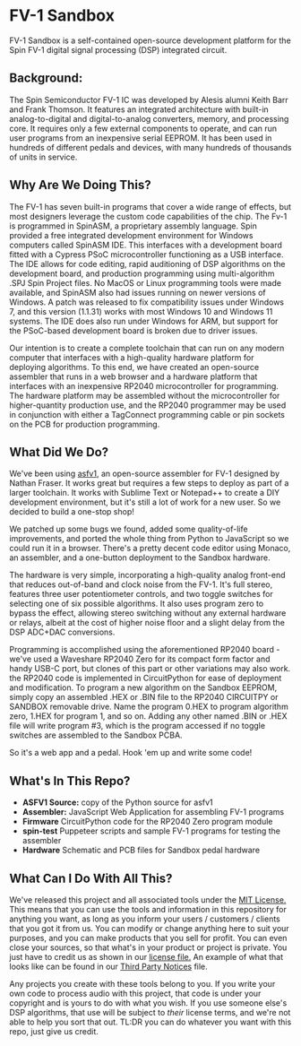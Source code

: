 # FV-1 Sandbox
FV-1 Sandbox is a self-contained open-source development platform for the Spin FV-1 digital signal processing (DSP) integrated circuit.  

## Background:
The Spin Semiconductor FV-1 IC was developed by Alesis alumni Keith Barr and Frank Thomson.  It features an integrated architecture with built-in analog-to-digital and digital-to-analog converters, memory, and processing core.  It requires only a few external components to operate, and can run user programs from an inexpensive serial EEPROM.  It has been used in hundreds of different pedals and devices, with many hundreds of thousands of units in service.

## Why Are We Doing This?
The FV-1 has seven built-in programs that cover a wide range of effects, but most designers leverage the custom code capabilities of the chip.  The Fv-1 is programmed in SpinASM, a proprietary assembly language.  Spin provided a free integrated development environment for Windows computers called SpinASM IDE.  This interfaces with a development board fitted with a Cypress PSoC microcontroller functioning as a USB interface.  The IDE allows for code editing, rapid auditioning of DSP algorithms on the development board, and production programming using multi-algorithm .SPJ Spin Project files.  No MacOS or Linux programming tools were made available, and SpinASM also had issues running on newer versions of Windows.  A patch was released to fix compatibility issues under Windows 7, and this version (1.1.31) works with most Windows 10 and Windows 11 systems.  The IDE does also run under Windows for ARM, but support for the PSoC-based development board is broken due to driver issues.

Our intention is to create a complete toolchain that can run on any modern computer that interfaces with a high-quality hardware platform for deploying algorithms.  To this end, we have created an open-source assembler that runs in a web browser and a hardware platform that interfaces with an inexpensive RP2040 microcontroller for programming.  The hardware platform may be assembled without the microcontroller for higher-quantity production use, and the RP2040 programmer may be used in conjunction with either a TagConnect programming cable or pin sockets on the PCB for production programming.

## What Did We Do?
We've been using [asfv1](https://github.com/ndf-zz/asfv1), an open-source assembler for FV-1 designed by Nathan Fraser.  It works great but requires a few steps to deploy as part of a larger toolchain.  It works with Sublime Text or Notepad++ to create a DIY development environment, but it's still a lot of work for a new user.  So we decided to build a one-stop shop!

We patched up some bugs we found, added some quality-of-life improvements, and ported the whole thing from Python to JavaScript so we could run it in a browser.  There's a pretty decent code editor using Monaco, an assembler, and a one-button deployment to the Sandbox hardware.

The hardware is very simple, incorporating a high-quality analog front-end that reduces out-of-band and clock noise from the FV-1.  It's full stereo, features three user potentiometer controls, and two toggle switches for selecting one of six possible algorithms.  It also uses program zero to bypass the effect, allowing stereo switching without any external hardware or relays, albeit at the cost of higher noise floor and a slight delay from the DSP ADC+DAC conversions.

Programming is accomplished using the aforementioned RP2040 board - we've used a Waveshare RP2040 Zero for its compact form factor and handy USB-C port, but clones of this part or other variations may also work.  the RP2040 code is implemented in CircuitPython for ease of deployment and modification.  To program a new algorithm on the Sandbox EEPROM, simply copy an assembled .HEX or .BIN file to the RP2040 CIRCUITPY or SANDBOX removable drive.  Name the program 0.HEX to program algorithm zero, 1.HEX for program 1, and so on.  Adding any other named .BIN or .HEX file will write program #3, which is the program accessed if no toggle switches are assembled to the Sandbox PCBA.

So it's a web app and a pedal.  Hook 'em up and write some code!

## What's In This Repo?
* **ASFV1 Source:**  copy of the Python source for asfv1
* **Assembler:**  JavaScript Web Application for assembling FV-1 programs
* **Firmware**  CircuitPython code for the RP2040 Zero program module
* **spin-test**  Puppeteer scripts and sample FV-1 programs for testing the assembler
* **Hardware**  Schematic and PCB files for Sandbox pedal hardware

## What Can I Do With All This?
We've released this project and all associated tools under the [MIT License.](https://www.tldrlegal.com/license/mit-license)  This means that you can use the tools and information in this repository for anything you want, as long as you inform your users / customers / clients that you got it from us.  You can modify or change anything here to suit your purposes, and you can make products that you sell for profit.  You can even close your sources, so that what's in your product or project is private.  You just have to credit us as shown in our [license file.](https://github.com/DisasterAreaDesigns/Sandbox-FV1/blob/main/LICENSE)  An example of what that looks like can be found in our [Third Party Notices](https://github.com/DisasterAreaDesigns/Sandbox-FV1/blob/main/ThirdPartyNotices.txt) file.

Any projects you create with these tools belong to you.  If you write your own code to process audio with this project, that code is under your copyright and is yours to do with what you wish.  If you use someone else's DSP algorithms, that use will be subject to *their* license terms, and we're not able to help you sort that out.  TL:DR you can do whatever you want with this repo, just give us credit. 

